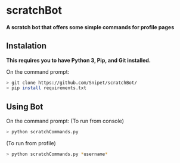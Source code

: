 # scratchBot
#### A scratch bot that offers some simple commands for profile pages

## Instalation
**This requires you to have Python 3, Pip, and Git installed.**

On the command prompt: 
```bash
> git clone https://github.com/Snipet/scratchBot/
> pip install requirements.txt
```

## Using Bot

On the command prompt:
(To run from console)
```bash
> python scratchCommands.py
```
(To run from profile)
```bash
> python scratchCommands.py *username*
```
